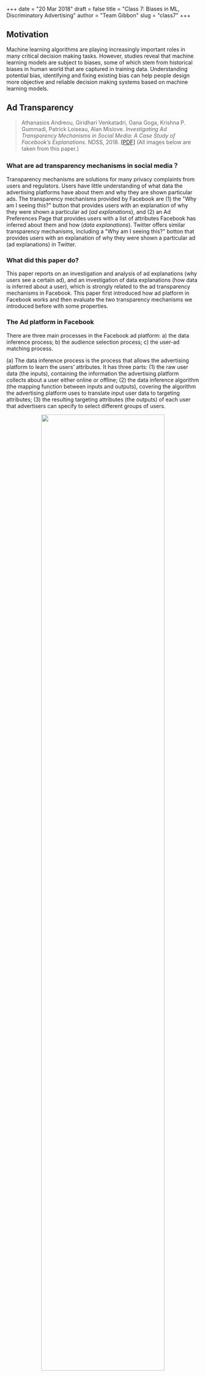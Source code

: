 +++
date = "20 Mar 2018"
draft = false
title = "Class 7: Biases in ML, Discriminatory Advertising"
author = "Team Gibbon"
slug = "class7"
+++

## Motivation
Machine learning algorithms are playing increasingly important roles in many critical decision making tasks. However, studies reveal that machine learning models are subject to biases, some of which stem from historical biases in human world that are captured in training data. Understanding potential bias, identifying and fixing existing bias can help people design more objective and reliable decision making systems based on machine learning models. 

## Ad Transparency
> Athanasios Andreou, Giridhari Venkatadri, Oana Goga, Krishna P. Gummadi, Patrick Loiseau, Alan Mislove. _Investigating Ad Transparency Mechanisms in Social Media: A Case Study of Facebook’s Explanations_. NDSS, 2018. [[PDF]](http://wp.internetsociety.org/ndss/wp-content/uploads/sites/25/2018/02/ndss2018_10-1_Andreou_paper.pdf) (All images below are taken from this paper.)

### What are ad transparency mechanisms in social media？ 

Transparency mechanisms are solutions for many privacy complaints from users and regulators. Users have little understanding of what data the advertising platforms have about them and why they are shown particular ads. The transparency mechanisms provided by Facebook are (1) the "Why am I seeing this?" button that provides users with an explanation of why they were shown a particular ad (_ad explanations_), and (2) an Ad Preferences Page that provides users with a list of attributes Facebook has inferred about them and how (_data explanations_). Twitter offers similar transparency mechanisms, including a "Why am I seeing this?" botton that provides  users with an explanation of why they were shown a particular ad (ad explanations) in Twitter.

### What did this paper do?

This paper reports on an investigation and analysis of ad explanations (why users see a certain ad), and an investigation of data explanations (how data is inferred about a user), which is strongly related to the ad transparency mechanisms in Facebook. This paper first introduced how ad platform in Facebook works and then evaluate the two transparency mechanisms we introduced before with some properties.

### The Ad platform in Facebook

There are three main processes in the Facebook ad platform: a) the data inference process; b) the audience selection process; c) the user-ad matching process.

(a) The data inference process is the process that allows the advertising platform to learn the users’ attributes. It has three parts: (1) the raw user data (the inputs), containing the information the
advertising platform collects about a user either online or offline; (2) the data inference algorithm (the mapping function between inputs and outputs), covering the algorithm the advertising platform uses to translate input user data to targeting attributes; (3) the resulting targeting attributes (the outputs) of each user that advertisers can specify to select different groups of users.

<center><a href="/images/class7/a.png"><img src="/images/class7/a.png" width=80%></a></center>

(b) The audience selection process is the interface that allows advertisers to express who should receive their ads. Advertisers create audiences by specifying the set of targeting attributes the audience needs to satisfy. Later, to launch an ad campaign, advertisers also need to specify a bid price and an optimization criterion.

<center><a href="/images/class7/b.png"><img src="/images/class7/b.png" width=80%></a></center>

&#40;c) The user-ad matching process takes place whenever someone is eligible to see an ad. It examines all the ad campaigns placed by different advertisers in a particular time interval, their bids, and runs an auction to determine which ads are selected.

<center><a href="/images/class7/c.png"><img src="/images/class7/c.png" width=80%></a></center>

### Ad Explanations and the experiments on this transparency mechanism

<center><a href="/images/class7/WhySeeingThis.png"><img src="/images/class7/WhySeeingThis.png" width=80%></a></center>

As you can see in the picture, there are both attritubutes and
potentional attritubutes here.  

This paper used 5 different properties to evaluate the performance of
Ad explanations:

1. Correctness: Every attribute listed was used by the advertiser
2. Personalization: The attributes listed are unique to the individual
3. Completeness: If all relevant attributes are included in the explanation
4. Consistency: Users with the same attributes see the same explanations
5. Determinism: A user would see the same explanation for ads based on the same target attributes

The paper evaluated the ad explanations by using Chrome browser extension to record ads and explanations. The experiment had 35 users' data across 5 months. This experiment also evaluated the data explanation. This paper made simple statistics for the explanation (see the following figure). And then, it shows the results of different properties on this experiment.

<center><a href="/images/class7/stat.png"><img src="/images/class7/stat.png" width=95%"></a></center>

### Data Explanations Experiments

The data explanations is applied in "Your interests" part as shown in the following picture. 

<center><a href="/images/class7/like.png"><img src="/images/class7/like.png" width=80%"></a></center>

The properties here are not the same as those used in the Ad explanation part. There are 3 new properties.
1. Specificity: A data explanation is precise if it shows the precise activities that were used to infer an attribute about a user.
2. Snapshot completeness: A data explanation is snapshot complete if the explanation shows all the inferred attributes about the user that Facebook makes available.
3. Temporal completeness: a temporally complete explanation is one where the platform shows all inferred attributes over a specified period of time.

The results of different properties on this experiment are showed below:

<center><a href="/images/class7/DataRes.png"><img src="/images/class7/DataRes.png" width="80%"></a></center>

### Conclusion

While the Ad Preferences Page does bring some transparency to the different attributes users can be targeted with,
the provided explanations are incomplete and often vague. Facebook does not provide information about data broker-provided attributes in its data explanations or in its ad explanations.


## Discrimination in Online Targeted Advertising

> Till Speicher, Muhammad Ali, Giridhari Venkatadri, Filipe Nunes Ribeiro, George Arvanitakis, Fabr&iacute;cio Benevenuto, Krishna P. Gummadi, Patrick Loiseau, Alan Mislove. _Potential for Discrimination in Online Targeted Advertising_. Proceedings of the 1st Conference on Fairness, Accountability and Transparency, PMLR 81:5-19, 2018. [[PDF]](http://proceedings.mlr.press/v81/speicher18a/speicher18a.pdf)

Recently, online targeted advertising platforms like Facebook have received intense criticism for allowing advertisers to discriminate against users belonging to protected groups. 

Facebook, in particular, is facing a civil rights lawsuit for allowing advertisers to target ads using an attribute called "ethnic affinity." Facebook has clarified that "ethnic affinity" does not represent ethnicity, but rather represents a user’s affinity for content related to different ethnic communities. Facebook has agreed to rename the attribute to "multicultural affinity" and to disallow using this attribute to target ads related to housing, employment, and financial services. 

However, Facebook offers many different ways to describe a set of targeted users, so it’s not adequate to disallow targeting on certain attributes. In this paper, the authors develop a framework for quantifying ad discrimination and show the potential for discriminatory advertising using the three different targeting methods on Facebooks advertising platform: personally identifiable information (PII)-based targeting, attribute-based targeting, and look-alike audience targeting.

### Quantifying Ad Discrimination

The authors identify three potential approaches to quantifying discrimination.

**Based on advertiser’s intent:** The authors reject this approach since it is hard to measure and it does not capture unintentionally discriminatory ads.

**Based on ad targeting process:** This category includes existing anti-discrimination measures, like disallowing use of sensitive attributes when defining a target population. The authors reject this approach since it breaks down when there exist several methods of targeting a population.

**Based on targeted audience (outcomes):** This approach takes into account only which users are targeted, not how they are targeted. The authors use this approach to quantify ad discrimination since outcome-based analyses generalize independent of targeting methods.

The authors formalize outcome-based discrimination as follows:

   <blockquote>
Let \\(\mathbf{D} = (u\_i)\_{i=1,\ldots,n}\\) be a database of user records \\(u_i\\).<br />
Let \\(u_i \in \mathbb{B}^m\\) be a vector of \\(m\\) boolean attributes.<br />
Let \\(s \in \{1, \ldots, m\}\\) be the sensitive attribute we are considering.<br />
Let \\(u_s\\) be the value of sensitive attribute \\(s\\) for user \\(u\\).<br />
Let \\(\mathbf{S} = \{u \in \mathbf{D} | u_s = 1\}\\) be the set of all users having sensitive attribute \\(s\\).
   </blockquote>

The authors define a metric for how discriminatory an advertiser’s targeting is, inspired by the disparate impact measure used for recruiting candidates from a pool.

   <blockquote>
Let \\(\mathbf{TA}\\) (target audience) be the set of users selected by the targeting process.<br />
Let \\(\mathbf{RA}\\) (relevant audience) be the set of all users in the database \\(\mathbf{D}\\) who would find the ad useful and interesting.<br />
   </blockquote>

Define the representation ratio measure to capture how much more likely a user is to be targeted when having the sensitive attribute than if the user did not have the attribute:

$$\text{rep\_ratio}_s(\mathbf{TA}, \mathbf{RA}) = \dfrac{|\mathbf{TA} \cap \mathbf{RA}_s|/|\mathbf{RA}_s|}{|\mathbf{TA} \cap \mathbf{RA}\_\{\neg s\}|/|\mathbf{RA}\_\{\neg s\}|}$$

where \\(\mathbf{RA}\_s = \{u \in \mathbf{RA} | u\_s = 1 \}\\) is the subset of the relevant audience with the sensitive attribute and \\(\mathbf{RA}\_{\neg s} = \{u \in \mathbf{RA} | u\_s = 0\}\\) is the complementary subset of the relevant audience without the sensitive attribute

Define the disparity in targeting measure to capture both over- and under-representation of a sensitive attribute in a target audience:

$$\text{disparity}\_s(\mathbf{TA}, \mathbf{RA}) = \max\left(\text{rep\_ratio}\_s(\mathbf{TA}, \mathbf{RA}), \dfrac{1}{\text{rep\_ratio}\_s(\mathbf{TA}, \mathbf{RA})}\right)$$

Disparity must be computed based on the relevant audience \\(\mathbf{RA}\\) because \\(\mathbf{RA}\\) may have a different distribution of the sensitive attribute than the whole database \\(\mathbf{D}\\). The authors assume that sensitive attributes considered have the same distributions in the relevant audience as the global population, and therefore high disparity in targeting is evidence of discrimination. Following the "80%" disparate impact rule, a reasonable disparity threshold for a group to be over- or under-represented may be \\(\max(0.8, 1/0.8) = 1.25\\). 

The recall of an ad quantifies how many of the relevant users with the sensitive attribute the ad targets or excludes:

$$\text{recall}(\mathbf{TA}, \mathbf{RA}') = \dfrac{|\mathbf{TA} \cap \mathbf{RA}'|}{|\mathbf{RA}'|}$$

where \\(\mathbf{RA}'\\) is one of \\(\mathbf{RA}\_s\\) or \\(\mathbf{RA}\_{\neg s}\\) depending on whether we’re considering the inclusion or exclusion of \\(\mathbf{S}\\).

### PII-Based Targeting

PII-based targeting on the Facebook advertising platform allows advertisers to select a target audience using unique identifiers, like phone numbers, email addresses, and combinations of name with other attributes (e.g. birthday or zip code). The authors show that public data sources, such as voter records and criminal history records, contain sufficient PII to construct a discriminatory target audience for a sensitive attribute without explicitly targeting that attribute.

The authors constructed datasets to show that they could implicitly target gender, race, and age using North Carolina voter records. Each of these attributes is listed in voting records, and the remaining fields together uniquely identify the voter (i.e., last name, first name, city, state, zip code, phone number, and country). The authors uploaded datasets targeting values of each attribute and recorded Facebook’s estimated audience size.

<center><a href="/images/class7/table1.jpg"><img src="/images/class7/table1.jpg" width=95%></img></a></center>

The Voter Records column shows the distribution of attribute values in the voter records data set. For a given attribute, the Facebook Users column shows how many of the 10,000 people in the dataset constructed for that attribute are actually targetable on Facebook (as reported by the Facebook advertising platform). The final column shows the portion of the targetable users who actually match the targeted attribute, found by restricting the target audience using Facebook’s records of the sensitive attribute. High targetable percentages values show that the voter records overlap significantly with the voter records data set. High validation percentages show that the auxiliary PII was highly accurate at describing particular users with the targeted attribute. Note that there are some low validation percentages, which the authors attribute to Facebook’s inaccurate or incomplete records of some data (for example, they do not know race, only "multicultural affinity"). 

### Attribute-Based Targeting

Attribute-based targeting allows advertisers to select a target audience by specifying that targeted users should have some attribute or combination of attributes. The authors group these attributes into two categories: curated attributes and free-form attributes. Curated attributes are well-defined binary attributes spanning demographics, behaviors, and interests — Facebook tracks a list of over 1,100 of these. Free-form attributes describe users inferred interest in entities such as websites and apps as well as topics such as food preferences or niche interests. The authors estimate that there are at least hundreds of thousands of free-form attributes.

The authors demonstrate that many curated attributes are correlated with sensitive attributes like race, and can therefore be used for discriminatory audience creation. The following table shows experimental results obtained by uploading sets of voter records filtered to contain only a single race and measuring Facebook’s reported size of the subaudiences for each curated attribute. The figures in parentheses are the recall and representation ratio for a population from North Carolina. The top three most inclusive and exclusive attributes per ethnicity are listed. Note the high representation ratios for the "Most inclusive" column and the low representation ratios for the "Most exclusive" column.

![](/images/class7/table2.jpg)

The authors similarly demonstrated that free-form attributes could used in a discriminatory manner. For example, targeting a vulnerable audience could be made possible by targeting the free-form attributes "Addicted," "REHAB," "AA," or "Support group." The authors also showed how Facebook’s attribute suggestions feature could be used to discover new highly-discriminatory free-form attributes. For example, starting a search with "Fox" (37% conservative audience on Facebook) and following a chain of suggestions leads to "The Sean Hannity Show" (95% conservative audience on Facebook).

### Look-Alike Audience Targeting

Look-alike audience targeting allows advertisers to generate a new target audience that looks similar to an existing set of users (the fans of one of their Facebook pages or an uploaded PII data set). The authors show that this feature can be used to scale a biased audience to a much larger population. Experimental results suggest that Facebook attempts to determine the attributes that distinguish the base target audience from the general population and propagates these biases to the look-alike audience. The authors show that this bias propagation can amplify both intentionally created and unintentionally overlooked biases in source audiences.

## Algorithmic Transparency via Quantitative Input Influence

> Anupam Datta, Shayak Sen, Yair Zick. _Algorithmic Transparency via Quantitative Input Influence: Theory and Experiments with Learning Systems_. 2016 IEEE Symposium on Security and Privacy ("Oakland"). [[PDF]](https://www.andrew.cmu.edu/user/danupam/datta-sen-zick-oakland16.pdf)

Machine learning systems are increasingly being used to make important societal decisions, in sectors including healthcare, education, and insurance.
For instance, an ML model may help a bank decide if a client is eligible for a loan, and both parties may to know critical details about how the model works.
A rejected client will likely want to know why they were rejected: would they have been accepted if their income was higher?
The answer would be especially important if their reported income was lower than their actual income;
more generally, the client can ensure that their input data contained no errors.

Conversely, the model's user may want to ensure that the model does not discriminate based on sensitive inputs, such as the legally-restricted features of race and gender.
Simply ignoring those features may not be sufficient to prevent discrimination; e.g., ZIP code can be used as a proxy for race.
This paper proposes a method to solve these problems by making the model's behavior more transparent: a quantitative measure of the effect of a particular feature (or set of features) on the model's decision for an individual.
The paper offers several approaches suited for various circumstances, but they all fall under the umbrella of "quantitative input inflence", or QII.

### Unary QII

The simplest quantitative measure presented is unary QII, which measures the influence of one attribute on a quantity of interest \\(Q_\mathcal{A}\\) for some subset of the sample space \\(X\\).
Formally, unary QII is determined as

<center><a href="/images/class7/unaryQII.png"><img src="/images/class7/unaryQII.png" width=40%></img></a></center>

where the first term is the actual expected value of \\(Q_\mathcal{A}\\) for this subset, and the second term is the expected value if the feature \\(i\\) were randomized.

For example, consider the rejected bank client from above.
If they restrict \\(X\\) to only contain their feature vector, and they set \\(Q_\mathcal{A}\\) to output the model's probability of rejection,
then unary QII tells how much any individual feature impacted his loan application.
If the unary QII for a feature is large, changing the value of that feature would likely increase their odds of being accepted;
conversely, changing the value of a feature with low unary QII would make little difference.

The paper presents a concrete example: Mr. X has been classified as a low-income individual, and he would like to know why.
Since only 2.1% of people with income above $10k are classified as low-income, Mr. X suspects racial bias.
In actuality, the transparency report shows that neither his race nor country of origin were significant;
rather, his marital status and education were far more influential in his classification.

<center>
<a href="/images/class7/mrxprofile.png"><img src="/images/class7/mrxprofile.png" width="40%"></a><Br>
<A href="/images/class7/mrxreport.png"><img src="/images/class7/mrxreport.png" width=50%></a>
</center>

The sample space \\(X\\) can also be broadened to include an entire class of people.
For instance, suppose \\(X\\) is restricted to include people of just one gender, and \\(Q_\mathcal{A}\\) is set to output the model's probability of acceptance.
Here, unary QII would reveal the influence of a feature \\(i\\) on men and on women.
A disparity between the two measures may then indicate that the model is biased:
specifically, the feature \\(i\\) can be identified as a proxy variable, used by the model to distinguish between men and women (even if gender is omitted as an input feature).

<center><a href="/images/class7/unarygraph.png"><img src="/images/class7/unarygraph.png" width=50%></img></a></center>

However, unary QII is often insufficent to explain a model's behavior on an individual or class of individuals.
This histogram shows the paper's results for their "adult" dataset:
for each individual, the feature that created the highest unary QII was found, and the unary QII value was plotted in the histogram.
Most individuals could not be explained by any particular feature, and most features had little influence by themselves.

### Set and Marginal QII

Thankfully, unary QII can easily be generalized to incorporate multiple features at once.
Set QII is defined as
<center><a href="/images/class7/setQII.png"><img src="/images/class7/setQII.png" width=35%></img></a></center>

where \\(S\\) is a set of features (as opposed to a single feature, like \\(i\\) in unary QII).
The paper also defines marginal QII
<center><a href="/images/class7/marginalQII.png"><img src="/images/class7/marginalQII.png" width=55%></img></a></center>

which measures the influence of a feature \\(i\\) after controlling for the features in \\(S\\).
These two quantitative measures have different use cases, but both are more general (and thus more useful) than unary QII.

Marginal QII can measure the influence of a single feature \\(i\\), like unary QII, but only for a specific choice of \\(S\\),
and the amount of influence can vary wildly depending on the choice of \\(S\\).
To account for this, the paper defines the _aggregate influence_ of \\(i\\), which measures the expected influence of \\(i\\) for random choices of \\(S\\).

### Conclusion

The above variants of QII can be used to provide transparency reports, offering insight into how an ML model makes decisions about an individual.
Malicious actors may seek to abuse such a system, carefully crafting their input vector to glean someone else's private information.
However, these QII measures are shown too have low sensitivity, so differential privacy can be added with small amounts of noise.

These QII measures are useful only if the input features have well-defined semantics.
This is not true in domains such as image or speech recognition, yet transparency is still desirable there.
The authors assert that designing transparency mechanisms in these domains is an important future goal.
Nevertheless, these QII measures are remarkably effective on real datasets, both for understanding individual outcomes and for finding biases in ML models.

## Language Corpus Bias

> Caliskan, A., Bryson, J., & Narayanan, A. (2017). _Semantics derived automatically from language corpora contain human-like biases_. Science, 356(6334), 183-186. doi:10.1126/science.aal4230 [[PDF]](http://science.sciencemag.org/content/sci/356/6334/183.full.pdf) [[Author's Full Version PDF](http://opus.bath.ac.uk/55288/4/CaliskanEtAl_authors_full.pdf)]

The focus of this paper is how machine learning can learn from the biases and stereotypes in humans. The main contributions of the authors are:

1. Using word embeddings to extract associations in text
2. Replicate human bias to reveal prejudice behavior in humans
3. Show that cultural stereotypes propagate to widely used AI today

### Uncovering Biases in ML

The authors began by replicating inoffensive biases using their original Word-Embedding Association Test (WEAT) method. Word embedding is a representation of words in vector space. WEAT is a test applied to words in AI which represents words as a 300 dimensional vector. The words are then paired by distances between the vectors. Using WEAT, they demonstrated that flowers have pleasant associations and insects have unpleasant associations. Or instruments are more pleasant than weapons. The word embeddings know the properties of flowers or weapons even though they have no experience with them!

After showing that WEAT works, they use this technique to show that machine learning absorbs stereotype biases. In a study by Bertrand and Mullainathan, 5,000 identical resumes were sent out to 1,300 job ads and varied only the names. The European American names were 50% more likely to be offered an opportunity to be interviewed. Based on this study, the authors used WEAT to test the pleasantness associations with the names from Bertrand’s work and found European American names were more pleasant than African American names.

They then turned to studying gender biases. Female names were associated with family as oppose to male names which were associated with career. They also showed woman/girl associated more with arts than math compared to men. These observations were then correlated with data in the labor force. This is show in the figure below:

<center><a href="/images/class7/gender_bias.PNG"><img src="/images/class7/gender_bias.PNG" width=50%></img></a></center>

The authors then applied another method of their creation called Word-Embedding Factual
Association Test (WEFAT) to show that these embeddings correlate strongly with the occupations women have in the real world. They then used the GloVe method to find similarity between a pair of vectors. Similarity between vectors is related to the probability that the words co-occur with other words similar to each other. GloVe finds this by doing dimensionality reduction to amplify signal in co-occurring probabilities. 

Afterwards, they did a crawl of the internet and got 840 billion words, and each word had a 300 dimension vector derived from counts of other words that occur with it in a 10 word window. WEFAT allowed them to further examine how embeddings capture empirical information. Using this, they were able to predict properties from the given vector.

### Conclusion

So what does their work mean? Their results show there’s a way to reveal unknown implicit associations. They demonstrate that word embeddings encode not only stereotyped bias, but also other knowledge like that flowers are pleasant. These results also explain origins of prejudice in humans. It shows how group identity transmits through language before an institution explains why individuals make prejudiced decisions. There are implications for AI and ML because technology could be perpetuating cultural stereotypes. What if ML responsible for reviewing resumes absorbed cultural stereotypes? It’s important to keep this in mind and be cautious in the future.

## Men Also Like Shopping: Reducing Bias Amplification

> Jieyu Zhao, Tianlu Wang, Mark Yatskar, Vicente Ordonez, Kai-Wei Chang. _Men Also Like Shopping:Reducing Gender Bias Amplification using Corpus-level Constraints_. 2017 Conference on Empirical Methods in Natural Language Processing. [arXiv preprint arXiv:1709.10207](https://arxiv.org/pdf/1707.09457.pdf). July 2017.

Language is increasingly being used to identify some rich visual recognition tasks. And structured prediction models are widely applied to these tasks to take advantage of correlations between co-ocurring labels and visual inputs. However, inadvertently, there can be social biases encoded in the model training procedure, which may magnify some stereotypes and poses challenge in the fairness of (machine learning) model decision making. 

Researchers found that datasets for these tasks contain significant gender bias and models trained on these biased dataset further amplifies these existing biases. An example provided in the paper is, the activity "cooking" is over 33% more likely to refer females than males in the training set, and a model trained on this dataset can further amplify the disparity of gender ratio to 68% at test time. And to tackle the problem, the author proposed to adopt corpus-level constraints for calibrating existing structured prediction models. Specifically, the author limit the gender bias of the model deviate by only a small amount from what is in the original training data. 

### Problem Formulation
The problem is then defined as maximizing the test time inference likelihood while also satisfying the corpus-level constraint. A bias score for an output \\(o\\) with respect to demographic variable \\(g\\)is defined as:
$$b(o,g) = \frac{c(o,g)}{\sum_{g^{'}\in G}c(o,g^{'})}$$ 
where \\(c(o,g)\\) captures the number of occurrences of \\(o\\) and \\(g\\) in a corpus. And a bias might be exhibited if \\(b(o,g)>1/||G||\\). A mean bias amplification of a model compared to the bias on training data set (i.e., \\(b^{\*}(o,g)\\)) is defined as:

<p align="center">
<img src="/images/class7/mean_bias_amp.png" width="350" >
<br>
</p>


with these terms defined, the author proposes the calibration algorithm: \\(\textbf{R}educing~\textbf{B}ias~\textbf{A}mplification\\) (RBA). Intuitive understanding the of calibration algorithm is to inject constraints to ensure the model predictions follow the gender distribution observed from the training data with allowbable small deviations.

#### Structured Output Prediction
Given a test insatnce, the inference problem at test time is defined as:
$$\underset{y\in Y}{\operatorname{argmax}}f_{\theta}(y,i)$$ 


with \\(f_{\theta} (y,i)\\) is a scoring function based on model \\(\theta\\) learned from training data. The inference problem hence can be interpreted as finding the structured oupt \\(y\\) such that the scoring function is maximized. The corpus level constraint is expressed as:

<p align="center">
<img src="/images/class7/corpus_constraint.png" width="450" >
<br>
</p>

With the given constraint, the problem is formulated as:
<p align="center">
<img src="/images/class7/final_form.png" width="300" >
<br>
</p>

 where \\(i\\) refers to insatnce \\(i\\) in test dataset. 

The corpus level constraint is represented by \\(A\sum_{i}y^{i}-b \leq 0\\), where the matrix \\(A\in R^{l \times K}\\) is the coefficients of one constraint, and \\(b \in R^{l}\\). Note that, above formulation can be solved individually for each instance \\(i\\).

#### Lagrangian Relaxation
The final optimization problem is a mixed integer programming problem, and solving with off-the-shell solver is inefficient for large-scale dataset. Hence, the author proposed to solve the problem with [Lagrangian relaxation technique](https://www.jair.org/media/3680/live-3680-6584-jair.pdf). With a lagrangian multiplier introduced, we have the Lagrangian as
<p align="center">
<img src="/images/class7/lagrangian_form.png" width="350" >
<br>
</p>

where \\(\lambda_{j} \geq 0, \forall \in \{1,...,l\}\\). The solution to the problem is then obtained by iteratively optimizing the problem with respect to \\(y^{i}\\) and \\(\lambda\\). Specifically, we need two steps in each optimization iteration:\\
1) At iteration \\(t\\), first get the output solution of each instance \\(i\\)
<p align="center">
<img src="/images/class7/lagrangian_opt_1.png" width="300" >
<br>
</p>
\\
2) next update the Lagrangian multipliers
<p align="center">
<img src="/images/class7/lagrangian_opt_2.png" width="300" >
<br>
</p>

### Experimental Setup
This problem is evvaluated on two vision recognition tasks: visual semantic role labeling (vSRL), and multi-label classification (MLC). The authors focus on the gender bias problem, where \\(G = \\{man, woman\\}\\) and focus on the agent and any occurrence in text associated with the images in MLC. 

#### Dataset and Model
The experiment of vSRL is conducted on [imSitu](https://www.cv-foundation.org/openaccess/content_cvpr_2016/papers/Yatskar_Situation_Recognition_Visual_CVPR_2016_paper.pdf) where activity classes are drawn from verbs and roles in [FrameNet](http://delivery.acm.org/10.1145/990000/980860/p86-baker.pdf?ip=128.143.69.35&id=980860&acc=OPEN&key=B33240AC40EC9E30%2E95F2ACB8D94EAE2C%2E4D4702B0C3E38B35%2E6D218144511F3437&__acm__=1521592411_637f2c8599c29ab1aa3d8bf2818f6140) and noun categories are drawn from [WordNet](https://academic.oup.com/ijl/article-abstract/3/4/235/923280). The model is  built on the baseline [CRF](https://www.cv-foundation.org/openaccess/content_cvpr_2016/papers/Yatskar_Situation_Recognition_Visual_CVPR_2016_paper.pdf) released with the data, which has been shown effective compared to a non-structured prediction baseline [2]. The experiment of MLC is conducted on [MS-COCO](https://link.springer.com/chapter/10.1007/978-3-319-10602-1_48). The model is a similar model as CRF that is used for vSRL.   

#### Result analysis
For both the vSRL and MLC tasks, their training data is biased as illustrated in Figure 2. Y-axis denotes the percentage of male agents and x-axis represents gender bias in training data. It is clear that many verbs are biased in the training set and when a model is trained on these biased training datasets, the gender bias is further amplified. Figure 2(a) denotes demonstrates the gender bias in vSRL task and figure 2(b) shows the gender bias in MLC task. Some seemingly neutral words like "microwaving" and "washing" is heavily biased towards female and other words like "driving" is beavily biased towards male. 

![](/images/class7/bias_fig.png)
<div class="caption">
Source: [_Men Also Like Shopping: Reducing Gender Bias Amplification using Corpus-level Constraints_]((https://arxiv.org/pdf/1608.04644.pdf)) [1]
</div>

Calibration results are then summarized in the table below, which utilizes RBA method. The experimental results show that, with this calibrated method, we are able to significantly reduce the gender bias.      
<p align="center">
<img src="/images/class7/calib_result.png" width="30%">
<br>
</p>

![](/images/class7/calib_result.png)
<div class="caption">
Source: [_Men Also Like Shopping: Reducing Gender Bias Amplification using Corpus-level Constraints_]((https://arxiv.org/pdf/1707.09457.pdf)) [1]
</div>

---

—-- Team Gibbon: 
Austin Chen, Jin Ding, Ethan Lowman, Aditi Narvekar, Suya


#### References

[[1]](http://proceedings.mlr.press/v81/speicher18a/speicher18a.pdf) Till Speicher, Muhammad Ali, Giridhari Venkatadri, Filipe Nunes Ribeiro, George Arvanitakis, Fabr&iacute;cio Benevenuto, Krishna P. Gummadi, Patrick Loiseau, Alan Mislove. "Potential for Discrimination in Online Targeted Advertising." Proceedings of the 1st Conference on Fairness, Accountability and Transparency, PMLR 81:5-19, 2018.

[[2]](https://www.andrew.cmu.edu/user/danupam/datta-sen-zick-oakland16.pdf) Anupam Datta, Shayak Sen, Yair Zick. "Algorithmic Transparency via Quantitative Input Influence: Theory and Experiments with Learning Systems." 2016 IEEE Symposium on Security and Privacy (SP), 2016.

[[3]](http://science.sciencemag.org/content/sci/356/6334/183.full.pdf) Aylin Caliskan, Joanna J. Bryson, Arvind Narayanan. "Semantics derived automatically from language corpora contain human-like biases." Science Magazine, 2017.

[[4]](https://www.jair.org/media/3680/live-3680-6584-jair.pdf) Rush, Alexander M., and Michael Collins. "A tutorial on dual decomposition and Lagrangian relaxation for inference in natural language processing." Journal of Artificial Intelligence Research (2012).

[[5]](https://www.cv-foundation.org/openaccess/content_cvpr_2016/papers/Yatskar_Situation_Recognition_Visual_CVPR_2016_paper.pdf) Yatskar, Mark, Luke Zettlemoyer, and Ali Farhadi. "Situation recognition: Visual semantic role labeling for image understanding." Proceedings of the IEEE Conference on Computer Vision and Pattern Recognition. 2016.

[[6]](http://delivery.acm.org/10.1145/990000/980860/p86-baker.pdf?ip=128.143.69.35&id=980860&acc=OPEN&key=B33240AC40EC9E30%2E95F2ACB8D94EAE2C%2E4D4702B0C3E38B35%2E6D218144511F3437&__acm__=1521592411_637f2c8599c29ab1aa3d8bf2818f6140) Baker, Collin F., Charles J. Fillmore, and John B. Lowe. "The berkeley framenet project." Proceedings of the 17th international conference on Computational linguistics-Volume 1. Association for Computational Linguistics, 1998.

[[7]](https://academic.oup.com/ijl/article-abstract/3/4/235/923280) Miller, George A., et al. "Introduction to WordNet: An on-line lexical database." International journal of lexicography 3.4 (1990): 235-244.

[[8]](https://link.springer.com/chapter/10.1007/978-3-319-10602-1_48) Lin, Tsung-Yi, et al. "Microsoft coco: Common objects in context." European conference on computer vision. Springer, Cham, 2014.

[[9]](http://wp.internetsociety.org/ndss/wp-content/uploads/sites/25/2018/02/ndss2018_10-1_Andreou_paper.pdf) Andreou, Athanasios, et al. "Investigating ad transparency mechanisms in social media: A case study of Facebook’s explanations." NDSS, 2018.
